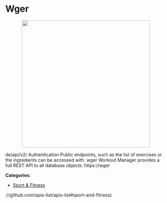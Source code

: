 # Wger
<p align="center">
    <img width="400" src="https://raw.githubusercontent.com/apis-list/apis-list/apis/wger/logo_256x256.png" />
</p>

de/api/v2/ Authentication Public endpoints, such as the list of exercises or the ingredients can be accessed with. wger Workout Manager provides a full REST API to all database objects: https://wger



**Categories**:
- [Sport & Fitness](https://github.com/apis-list/apis-list#sport-and-fitness)



://github.com/apis-list/apis-list#sport-and-fitness)





